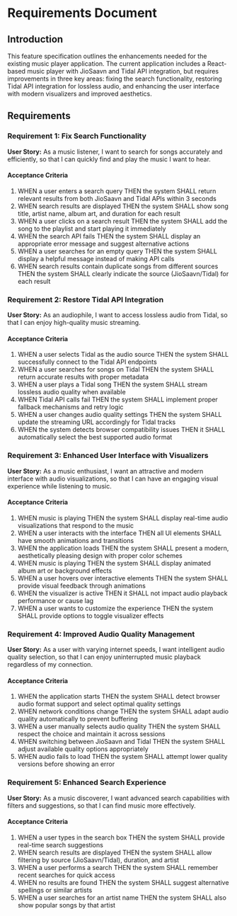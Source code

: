 # Requirements Document

## Introduction

This feature specification outlines the enhancements needed for the existing music player application. The current application includes a React-based music player with JioSaavn and Tidal API integration, but requires improvements in three key areas: fixing the search functionality, restoring Tidal API integration for lossless audio, and enhancing the user interface with modern visualizers and improved aesthetics.

## Requirements

### Requirement 1: Fix Search Functionality

**User Story:** As a music listener, I want to search for songs accurately and efficiently, so that I can quickly find and play the music I want to hear.

#### Acceptance Criteria

1. WHEN a user enters a search query THEN the system SHALL return relevant results from both JioSaavn and Tidal APIs within 3 seconds
2. WHEN search results are displayed THEN the system SHALL show song title, artist name, album art, and duration for each result
3. WHEN a user clicks on a search result THEN the system SHALL add the song to the playlist and start playing it immediately
4. WHEN the search API fails THEN the system SHALL display an appropriate error message and suggest alternative actions
5. WHEN a user searches for an empty query THEN the system SHALL display a helpful message instead of making API calls
6. WHEN search results contain duplicate songs from different sources THEN the system SHALL clearly indicate the source (JioSaavn/Tidal) for each result

### Requirement 2: Restore Tidal API Integration

**User Story:** As an audiophile, I want to access lossless audio from Tidal, so that I can enjoy high-quality music streaming.

#### Acceptance Criteria

1. WHEN a user selects Tidal as the audio source THEN the system SHALL successfully connect to the Tidal API endpoints
2. WHEN a user searches for songs on Tidal THEN the system SHALL return accurate results with proper metadata
3. WHEN a user plays a Tidal song THEN the system SHALL stream lossless audio quality when available
4. WHEN Tidal API calls fail THEN the system SHALL implement proper fallback mechanisms and retry logic
5. WHEN a user changes audio quality settings THEN the system SHALL update the streaming URL accordingly for Tidal tracks
6. WHEN the system detects browser compatibility issues THEN it SHALL automatically select the best supported audio format

### Requirement 3: Enhanced User Interface with Visualizers

**User Story:** As a music enthusiast, I want an attractive and modern interface with audio visualizations, so that I can have an engaging visual experience while listening to music.

#### Acceptance Criteria

1. WHEN music is playing THEN the system SHALL display real-time audio visualizations that respond to the music
2. WHEN a user interacts with the interface THEN all UI elements SHALL have smooth animations and transitions
3. WHEN the application loads THEN the system SHALL present a modern, aesthetically pleasing design with proper color schemes
4. WHEN music is playing THEN the system SHALL display animated album art or background effects
5. WHEN a user hovers over interactive elements THEN the system SHALL provide visual feedback through animations
6. WHEN the visualizer is active THEN it SHALL not impact audio playback performance or cause lag
7. WHEN a user wants to customize the experience THEN the system SHALL provide options to toggle visualizer effects

### Requirement 4: Improved Audio Quality Management

**User Story:** As a user with varying internet speeds, I want intelligent audio quality selection, so that I can enjoy uninterrupted music playback regardless of my connection.

#### Acceptance Criteria

1. WHEN the application starts THEN the system SHALL detect browser audio format support and select optimal quality settings
2. WHEN network conditions change THEN the system SHALL adapt audio quality automatically to prevent buffering
3. WHEN a user manually selects audio quality THEN the system SHALL respect the choice and maintain it across sessions
4. WHEN switching between JioSaavn and Tidal THEN the system SHALL adjust available quality options appropriately
5. WHEN audio fails to load THEN the system SHALL attempt lower quality versions before showing an error

### Requirement 5: Enhanced Search Experience

**User Story:** As a music discoverer, I want advanced search capabilities with filters and suggestions, so that I can find music more effectively.

#### Acceptance Criteria

1. WHEN a user types in the search box THEN the system SHALL provide real-time search suggestions
2. WHEN search results are displayed THEN the system SHALL allow filtering by source (JioSaavn/Tidal), duration, and artist
3. WHEN a user performs a search THEN the system SHALL remember recent searches for quick access
4. WHEN no results are found THEN the system SHALL suggest alternative spellings or similar artists
5. WHEN a user searches for an artist name THEN the system SHALL also show popular songs by that artist